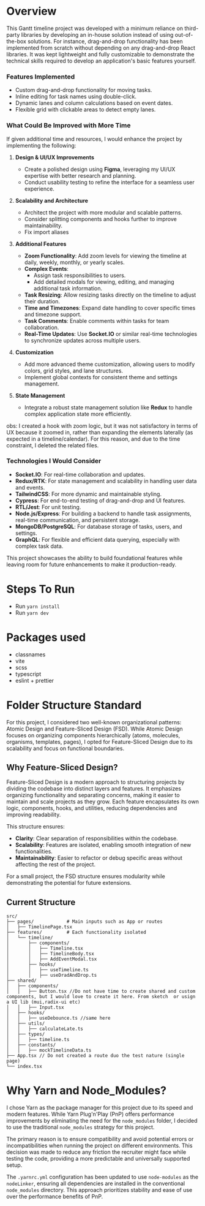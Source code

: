 # Overview

This Gantt timeline project was developed with a minimum reliance on third-party libraries by developing an in-house solution instead of using out-of-the-box solutions. For instance, drag-and-drop functionality has been implemented from scratch without depending on any drag-and-drop React libraries. It was kept lightweight and fully customizable to demonstrate the technical skills required to develop an application's basic features yourself.

### Features Implemented

- Custom drag-and-drop functionality for moving tasks.
- Inline editing for task names using double-click.
- Dynamic lanes and column calculations based on event dates.
- Flexible grid with clickable areas to detect empty lanes.

### What Could Be Improved with More Time

If given additional time and resources, I would enhance the project by implementing the following:

1. **Design & UI/UX Improvements**

   - Create a polished design using **Figma**, leveraging my UI/UX expertise with better research and planning.
   - Conduct usability testing to refine the interface for a seamless user experience.

2. **Scalability and Architecture**

   - Architect the project with more modular and scalable patterns.
   - Consider splitting components and hooks further to improve maintainability.
   - Fix import aliases

3. **Additional Features**

   - **Zoom Functionality**: Add zoom levels for viewing the timeline at daily, weekly, monthly, or yearly scales.
   - **Complex Events**:
     - Assign task responsibilities to users.
     - Add detailed modals for viewing, editing, and managing additional task information.
   - **Task Resizing**: Allow resizing tasks directly on the timeline to adjust their duration.
   - **Time and Timezones**: Expand date handling to cover specific times and timezone support.
   - **Task Comments**: Enable comments within tasks for team collaboration.
   - **Real-Time Updates**: Use **Socket.IO** or similar real-time technologies to synchronize updates across multiple users.

4. **Customization**

   - Add more advanced theme customization, allowing users to modify colors, grid styles, and lane structures.
   - Implement global contexts for consistent theme and settings management.

5. **State Management**
   - Integrate a robust state management solution like **Redux** to handle complex application state more efficiently.

obs: I created a hook with zoom logic, but it was not satisfactory in terms of UX because it zoomed in, rather than expanding the elements laterally (as expected in a timeline/calendar). For this reason, and due to the time constraint, I deleted the related files.

### Technologies I Would Consider

- **Socket.IO**: For real-time collaboration and updates.
- **Redux/RTK**: For state management and scalability in handling user data and events.
- **TailwindCSS**: For more dynamic and maintainable styling.
- **Cypress**: For end-to-end testing of drag-and-drop and UI features.
- **RTL/Jest**: For unit testing.
- **Node.js/Express**: For building a backend to handle task assignments, real-time communication, and persistent storage.
- **MongoDB/PostgreSQL**: For database storage of tasks, users, and settings.
- **GraphQL**: For flexible and efficient data querying, especially with complex task data.

This project showcases the ability to build foundational features while leaving room for future enhancements to make it production-ready.

# Steps To Run

- Run `yarn install`
- Run `yarn dev`

# Packages used

- classnames
- vite
- scss
- typescript
- eslint + prettier

# Folder Structure Standard

For this project, I considered two well-known organizational patterns: Atomic Design and Feature-Sliced Design (FSD). While Atomic Design focuses on organizing components hierarchically (atoms, molecules, organisms, templates, pages), I opted for Feature-Sliced Design due to its scalability and focus on functional boundaries.

## Why Feature-Sliced Design?

Feature-Sliced Design is a modern approach to structuring projects by dividing the codebase into distinct layers and features. It emphasizes organizing functionality and separating concerns, making it easier to maintain and scale projects as they grow. Each feature encapsulates its own logic, components, hooks, and utilities, reducing dependencies and improving readability.

This structure ensures:

- **Clarity**: Clear separation of responsibilities within the codebase.
- **Scalability**: Features are isolated, enabling smooth integration of new functionalities.
- **Maintainability**: Easier to refactor or debug specific areas without affecting the rest of the project.

For a small project, the FSD structure ensures modularity while demonstrating the potential for future extensions.

## Current Structure

```
src/
├── pages/            # Main inputs such as App or routes
│   ├── TimelinePage.tsx
├── features/         # Each functionality isolated
│   └── timeline/
│       ├── components/
│       │   ├── Timeline.tsx
│       │   ├── TimelineBody.tsx
│       │   ├── AddEventModal.tsx
│       ├── hooks/
│       │   ├── useTimeline.ts
│       │   ├── useDradAndDrop.ts
├── shared/
│   ├── components/
│   │   ├── Button.tsx //Do not have time to create shared and custom components, but I would love to create it here. From sketch  or usign a UI lib (mui,radix-ui etc)
│   │   ├── Input.tsx
│   ├── hooks/
│   │   ├── useDebounce.ts //same here
│   ├── utils/
│   │   ├── calculateLate.ts
│   ├── types/
│   │   ├── timeline.ts
│   ├── constants/
│   │   ├── mockTimelineData.ts
├── App.tsx // Do not created a route duo the test nature (single page)
└── index.tsx
```

# Why Yarn and Node_Modules?

I chose Yarn as the package manager for this project due to its speed and modern features. While Yarn Plug'n'Play (PnP) offers performance improvements by eliminating the need for the `node_modules` folder, I decided to use the traditional `node_modules` strategy for this project.

The primary reason is to ensure compatibility and avoid potential errors or incompatibilities when running the project on different environments. This decision was made to reduce any friction the recruiter might face while testing the code, providing a more predictable and universally supported setup.

The `.yarnrc.yml` configuration has been updated to use `node-modules` as the `nodeLinker`, ensuring all dependencies are installed in the conventional `node_modules` directory. This approach prioritizes stability and ease of use over the performance benefits of PnP.
